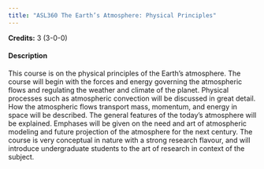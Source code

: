 ```yaml
---
title: "ASL360 The Earth’s Atmosphere: Physical Principles"
---
```

**Credits:** 3 (3-0-0)

#### Description
This course is on the physical principles of the Earth’s atmosphere. The course will begin with the forces and energy governing the atmospheric flows and regulating the weather and climate of the planet. Physical processes such as atmospheric convection will be discussed in great detail. How the atmospheric flows transport mass, momentum, and energy in space will be described. The general features of the today’s atmosphere will be explained. Emphases will be given on the need and art of atmospheric modeling and future projection of the atmosphere for the next century. The course is very conceptual in nature with a strong research flavour, and will introduce undergraduate students to the art of research in context of the subject.
